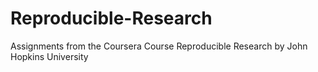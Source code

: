 # Reproducible-Research
Assignments from the Coursera Course Reproducible Research by John Hopkins University
